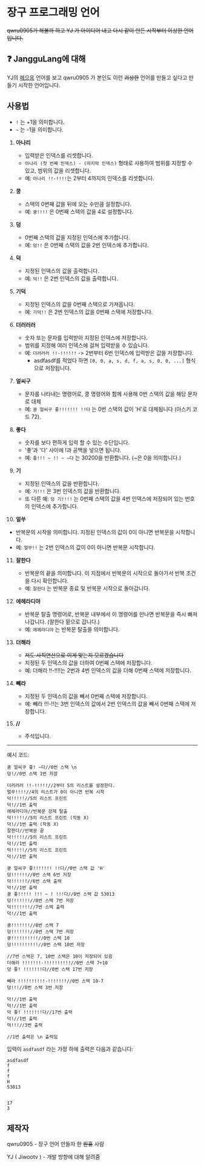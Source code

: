 # 장구 프로그래밍 언어

~~qwru0905가 해볼까 하고 YJ 가 아이디어 내고 다시 같이 만든 시작부터 이상한 언어입니다.~~

## ❓ JangguLang에 대해
YJ의 [헤으응](https://github.com/jiwootv/heeueung_lang) 언어를 보고 qwru0905 가 본인도 이런 ~~괴상한~~ 언어를 만들고 싶다고 만들기 시작한 언어입니다.

## 사용법
- `!` 는 +1을 의미합니다.
- `~` 는 -1을 의미합니다.

1. **아나리**
   - 입력받은 인덱스를 리셋합니다.
   - `아나리 (첫 번째 인덱스) - (마지막 인덱스)` 형태로 사용하여 범위를 지정할 수  있고, 범위의 값을 리셋합니다.
   - 예: `아나리 !!-!!!!`는 2부터 4까지의 인덱스를 리셋합니다.

2. **쿵**
   - 스택의 0번째 값을 뒤에 오는 수만큼 설정합니다.
   - 예: `쿵!!!!` 은 0번째 스택의 값을 4로 설정합니다.

3. **덩**
   - 0번째 스택의 값을 지정된 인덱스에 추가합니다.
   - 예: `덩!!` 은 0번째 스택의 값을 2번 인덱스에 추가합니다.

4. **덕**
   - 지정된 인덱스의 값을 출력합니다.
   - 예: `덕!!` 은 2번 인덱스의 값을 출력합니다.

5. **기덕**
   - 지정된 인덱스의 값을 0번째 스택으로 가져옵니다.
   - 예: `기덕!!` 은 2번 인덱스의 값을 0번째 스택에 저장합니다.

6. **더러러러**
   - 숫자 또는 문자를 입력받아 지정된 인덱스에 저장합니다.
   - 범위를 지정해 여러 인덱스에 걸쳐 입력받을 수 있습니다.
   - 예: `더러러러 !!-!!!!!!` -> 2번부터 6번 인덱스에 입력받은 값을 저장합니다.
     - asdfasdf를 적었다 하면 `[0, 0, a, s, d, f, a, s, 0, 0, ...]` 형식으로 저장됩니다.

7. **얼씨구**
   - 문자를 나타내는 명령어로, 쿵 명령어와 함께 사용해 0번 스택의 값을 해당 문자로 대체
   - 예: `쿵 얼씨구 좋!!!!!!! !!다` 는 0번 스택의 값이 'H'로 대체됨니다 (아스키 코드 72).

8. **좋다**
   - 숫자를 보다 편하게 입력 할 수 있는 수단입니다.
   - '좋'과 '다' 사이에 !과 공백을 넣으면 됩니다.
   - 예: `좋!!! ~ !! ~ ~다` 는 30200을 반환합니다. (~은 0을 의미합니다.)

9. **기**
    - 지정된 인덱스의 값을 반환합니다.
    - 예: `기!!!` 은 3번 인덱스의 값을 반환합니다.
    - 또 다른 예: `덩 기!!!!` 는 0번째 스택의 값을 4번 인덱스에 저장되어 있는 번호의 인덱스에 추가합니다.
10. **얼쑤**
   - 반복문의 시작을 의미합니다. 지정된 인덱스의 값이 0이 아니면 반복문을 시작합니다.
   - 예: `얼쑤!!` 는 2번 인덱스의 값이 0이 아니면 반복문 시작합니다.

11. **잘한다**
    - 반복문의 끝을 의미합니다. 이 지점에서 반복문의 시작으로 돌아가서 반복 조건을 다시 확인합니다.
    - 예: `잘한다` 는 반복문 종료 및 반복문 시작으로 돌아갑니다.

12. **에헤라디야**
    - 반복문 탈출 명령어로, 반복문 내부에서 이 명령어를 만나면 반복문을 즉시 빠져나갑니다. (잘한다 밑으로 갑니다.)
    - 예: `에헤라디야` 는 반복문 탈출을 의미합니다.

13. **더해라**
    - ~~저도 사칙연산으로 이게 맞는지 모르겠습니다~~
    - 지정된 두 인덱스의 값을 더하여 0번째 스택에 저장합니다.
    - 예: 더해라 !!-!!!!는 2번과 4번 인덱스의 값을 더해 0번째 스택에 저장합니다.

14. **빼라**
    - 지정된 두 인덱스의 값을 빼서 0번째 스택에 저장합니다.
    - 예: 빼라 !!!-!!는 3번 인덱스의 값에서 2번 인덱스의 값을 빼서 0번째 스택에 저장합니다.

15. **//**
    - 주석입니다.

-----

예시 코드:
```
쿵 얼씨구 좋! ~다//0번 스택 \n
덩!//0번 스택 1번 저장

더러러러 !!-!!!!!//2부터 5의 리스트를 설정한다.
얼쑤!!!!//4의 리스트가 0이 아니면 반복 시작
덕!!!!!//5의 리스트 프린트
덕!//1번 출력
에헤라디야//반복문 강제 탈출
덕!!!!!//5의 리스트 프린트 (작동 X)
덕!//1번 출력 (작동 X)
잘한다//반복문 끝
덕!!!!!//5의 리스트 프린트
덕!//1번 출력
덕!!!!!//5의 리스트 프린트
덕!//1번 출력

쿵 얼씨구 좋!!!!!!! !!다//0번 스택 값 'H'
덩!!!!!!//0번 스택 6번 저장
덕!!!!!!//6번 스택 출력
덕!//1번 출력
쿵 좋!!!!! !!! ~ ! !!!다//0번 스택 값 53013
덩!!!!!!!//0번 스택 7번 저장
덕!!!!!!!//7번 스택 출력
덕!//1번 출력

쿵!!!!!!!//0번 스택 7
덩!!!!!!!//0번 스택 7번 저장
쿵!!!!!!!!!!//0번 스택 10
덩!!!!!!!!!!//0번 스택 10번 저장

//7번 스택은 7, 10번 스택은 10이 저장되어 있음
더해라 !!!!!!!-!!!!!!!!!!//0번 스택 7+10
덩 좋! !!!!!!!다//0번 스택 17번 저장

빼라 !!!!!!!!!!-!!!!!!!//0번 스택 10-7
덩!!!//0번 스택 3번 저장

덕!//1번 출력
덕!//1번 출력
덕 좋! !!!!!!!다//17번 출력
덕!//1번 출력
덕!!!//3번 출력

//1번 출력은 \n 출력임
```
입력이 `asdfasdf` 라는 가정 하에 출력은 다음과 같습니다:
```
asdfasdf
f
f
f
H
53013


17
3
```


## 제작자
qwru0905 - 장구 언어 만들자 한 ~~원흉~~ 사람

YJ ( Jiwootv ) - 개발 방향에 대해 알려줌
